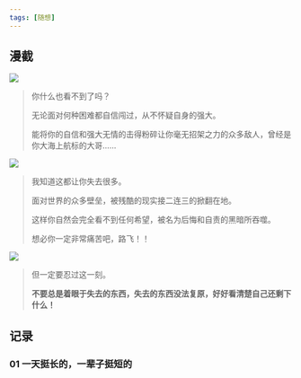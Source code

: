 ```yaml
---
tags: [随想]
---
```




## 漫截







![](https://cdni.fancaps.net/file/fancaps-animeimages/20068133.jpg)

> 你什么也看不到了吗？
>
> 无论面对何种困难都自信闯过，从不怀疑自身的强大。
>
> 能将你的自信和强大无情的击得粉碎让你毫无招架之力的众多敌人，曾经是你大海上航标的大哥……

![](https://ancdn.fancaps.net/20067631.jpg)

> 我知道这都让你失去很多。
>
> 面对世界的众多壁垒，被残酷的现实接二连三的掀翻在地。
>
> 这样你自然会完全看不到任何希望，被名为后悔和自责的黑暗所吞噬。
>
> 想必你一定非常痛苦吧，路飞！！

![](https://ancdn.fancaps.net/20068134.jpg)

> 但一定要忍过这一刻。
>
> **不要总是着眼于失去的东西，失去的东西没法复原，好好看清楚自己还剩下什么！**

## 记录

### 01 一天挺长的，一辈子挺短的

